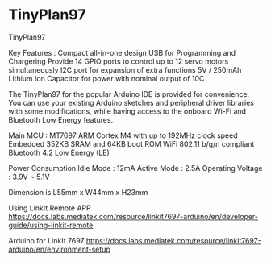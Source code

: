 # TinyPlan97
TinyPlan97

Key Features :
Compact all-in-one design
USB for Programming and Chargering
Provide 14 GPIO ports to control up to 12 servo motors simultaneously
I2C port for expansion of extra functions
5V / 250mAh Lithium Ion Capacitor for power with nominal output of 10C

The TinyPlan97 for the popular Arduino IDE is provided for convenience.
You can use your existing Arduino sketches and peripheral driver libraries with some modifications, 
while having access to the onboard Wi-Fi and Bluetooth Low Energy features.

Main MCU : MT7697
ARM Cortex M4 with up to 192MHz clock speed
Embedded 352KB SRAM and 64KB boot ROM
WiFi 802.11 b/g/n compliant
Bluetooth 4.2 Low Energy (LE)

Power Consumption
Idle Mode : 12mA
Active Mode : 2.5A
Operating Voltage : 3.9V ~ 5.1V

Dimension is L55mm x W44mm x H23mm

Using LinkIt Remote APP
https://docs.labs.mediatek.com/resource/linkit7697-arduino/en/developer-guide/using-linkit-remote

Arduino for LinkIt 7697
https://docs.labs.mediatek.com/resource/linkit7697-arduino/en/environment-setup
